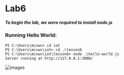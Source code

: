 # Lab6
##### To begin the lab, we were required to install node.js

### Running Hello World:
```
PS C:\Users\mcvwv> cd iot
PS C:\Users\mcvwv\iot> cd .\lesson6
PS C:\Users\mcvwv\iot\lesson6> node .\hello-world.js
Server running at http://127.0.0.1:3000/
```
![images](https://cdn.discordapp.com/attachments/771717526019244032/1102615379785814016/image.png)
